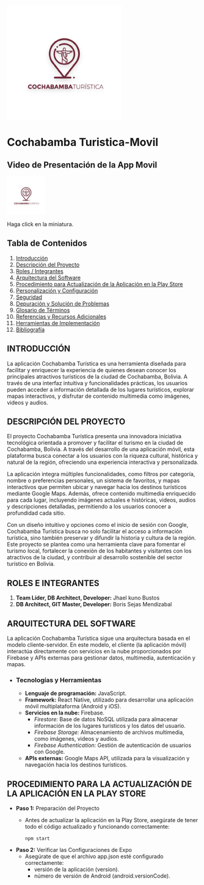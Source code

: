 <img src="PR-LLAJTA-TOUR/assets/icon.png" alt="Descripción de la imagen" width="300"/>

# Cochabamba Turistica-Movil


## Video de Presentación de la App Movil
<a href="https://www.youtube.com/watch?v=4ckT_--Dp94">
  <img src="PR-LLAJTA-TOUR/assets/icon.png" alt="Descripción de la miniatura" width="100">
</a>

Haga click en la miniatura.


## Tabla de Contenidos

1. [Introducción](#introducción)
2. [Descripción del Proyecto](#descripción-del-proyecto)
3. [Roles / Integrantes](#roles-e-integrantes)
4. [Arquitectura del Software](#arquitectura-del-software)
5. [Procedimiento para Actualización de la Aplicación en la Play Store](#Procedimiento-para-Actualización-de-la-Aplicación-en-la-Play-Store)
6. [Personalización y Configuración](#personalización-y-configuración)
7. [Seguridad](#seguridad)
8. [Depuración y Solución de Problemas](#depuración-y-solución-de-problemas)
9. [Glosario de Términos](#glosario-de-términos)
10. [Referencias y Recursos Adicionales](#referencias-y-recursos-adicionales)
11. [Herramientas de Implementación](#herramientas-de-implementación)
12. [Bibliografía](#bibliografía)

## **INTRODUCCIÓN**

La aplicación Cochabamba Turística es una herramienta diseñada para facilitar y enriquecer la experiencia de quienes desean conocer los principales atractivos turísticos de la ciudad de Cochabamba, Bolivia. A través de una interfaz intuitiva y funcionalidades prácticas, los usuarios pueden acceder a información detallada de los lugares turísticos, explorar mapas interactivos, y disfrutar de contenido multimedia como imágenes, videos y audios.

## **DESCRIPCIÓN DEL PROYECTO**

El proyecto Cochabamba Turística presenta una innovadora iniciativa tecnológica orientada a promover y facilitar el turismo en la ciudad de Cochabamba, Bolivia. A través del desarrollo de una aplicación móvil, esta plataforma busca conectar a los usuarios con la riqueza cultural, histórica y natural de la región, ofreciendo una experiencia interactiva y personalizada.

La aplicación integra múltiples funcionalidades, como filtros por categoría, nombre o preferencias personales, un sistema de favoritos, y mapas interactivos que permiten ubicar y navegar hacia los destinos turísticos mediante Google Maps. Además, ofrece contenido multimedia enriquecido para cada lugar, incluyendo imágenes actuales e históricas, videos, audios y descripciones detalladas, permitiendo a los usuarios conocer a profundidad cada sitio.

Con un diseño intuitivo y opciones como el inicio de sesión con Google, Cochabamba Turística busca no solo facilitar el acceso a información turística, sino también preservar y difundir la historia y cultura de la región. Este proyecto se plantea como una herramienta clave para fomentar el turismo local, fortalecer la conexión de los habitantes y visitantes con los atractivos de la ciudad, y contribuir al desarrollo sostenible del sector turístico en Bolivia.

## **ROLES E INTEGRANTES**

1. **Team Líder, DB Architect, Developer:** Jhael kuno Bustos
2. **DB Architect, GIT Master, Developer:** Boris Sejas Mendizabal

## **ARQUITECTURA DEL SOFTWARE**

La aplicación Cochabamba Turística sigue una arquitectura basada en el modelo cliente-servidor. En este modelo, el cliente (la aplicación móvil) interactúa directamente con servicios en la nube proporcionados por Firebase y APIs externas para gestionar datos, multimedia, autenticación y mapas.

 - ### **Tecnologías y Herramientas**
    - **Lenguaje de programación:** JavaScript.
    - **Framework:** React Native, utilizado para desarrollar una aplicación móvil multiplataforma (Android y iOS).
    - **Servicios en la nube:** Firebase.
       - *Firestore:* Base de datos NoSQL utilizada para almacenar información de los lugares turísticos y los datos del usuario.
       - *Firebase Storage:* Almacenamiento de archivos multimedia, como imágenes, videos y audios.
       - *Firebase Authentication:* Gestión de autenticación de usuarios con Google.
    - **APIs externas:** Google Maps API, utilizada para la visualización y navegación hacia los destinos turísticos.

 
 ## **PROCEDIMIENTO PARA LA ACTUALIZACIÓN DE LA APLICACIÓN EN LA PLAY STORE**

  - **Paso 1:** Preparación del Proyecto
    - Antes de actualizar la aplicación en la Play Store, asegúrate de tener todo el código actualizado y funcionando correctamente:
      
          npm start

  - **Paso 2:** Verificar las Configuraciones de Expo
     - Asegúrate de que el archivo app.json esté configurado correctamente:
         - versión de la aplicación (version).
         - número de versión de Android (android.versionCode).
     






